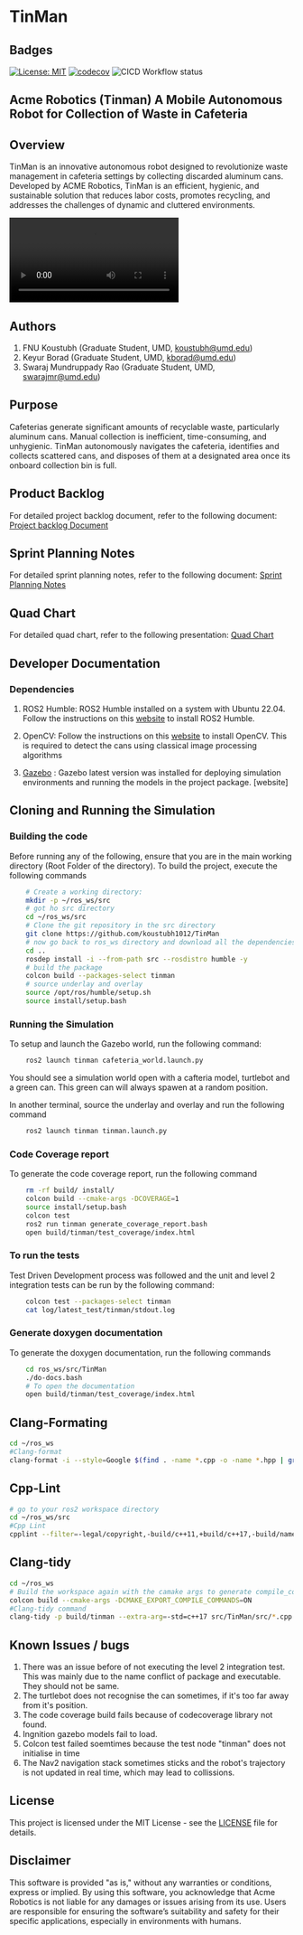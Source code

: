# TinMan

## Badges

[![License: MIT](https://img.shields.io/badge/License-MIT-yellow.svg)](https://opensource.org/licenses/MIT)
[![codecov](https://codecov.io/gh/koustubh1012/TinMan/graph/badge.svg?token=XTWB4FQJ5K)](https://codecov.io/gh/koustubh1012/TinMan)
![CICD Workflow status](https://github.com/koustubh1012/TinMan/actions/workflows/run-unit-test-and-upload-codecov.yml/badge.svg)

## Acme Robotics (Tinman) A Mobile Autonomous Robot for Collection of Waste in Cafeteria

## Overview

TinMan is an innovative autonomous robot designed to revolutionize waste management in cafeteria settings by collecting discarded aluminum cans. Developed by ACME Robotics, TinMan is an efficient, hygienic, and sustainable solution that reduces labor costs, promotes recycling, and addresses the challenges of dynamic and cluttered environments.

![TinMan Demo Video](./video/demo.webm)

## Authors

1. FNU Koustubh             (Graduate Student, UMD, <koustubh@umd.edu>)
2. Keyur Borad              (Graduate Student, UMD, <kborad@umd.edu>)
3. Swaraj Mundruppady Rao   (Graduate Student, UMD, <swarajmr@umd.edu>)

## Purpose

Cafeterias generate significant amounts of recyclable waste, particularly aluminum cans. Manual collection is inefficient, time-consuming, and unhygienic. TinMan autonomously navigates the cafeteria, identifies and collects scattered cans, and disposes of them at a designated area once its onboard collection bin is full.

## Product Backlog

For detailed project backlog document, refer to the following document: [Project backlog Document](https://docs.google.com/spreadsheets/d/15zRh9hyb8FhVGP8c3GUeDephmkg42Pm05zHLUwGk4No/edit?gid=0#gid=0)

## Sprint Planning Notes

For detailed sprint planning notes, refer to the following document: [Sprint Planning Notes](https://docs.google.com/document/d/1aYkBTQEc9sz_2KH6B-emRayM40f5MsLR75mS5LxTISY/edit?tab=t.0#heading=h.6j90akwcnl1i)

## Quad Chart

For detailed quad chart, refer to the following presentation: [Quad Chart](https://docs.google.com/presentation/d/1e9iCOqxLyKkk5ClS3eGCo465Qvf01dGejnwnA9A_B3Q/edit#slide=id.g316a9aed667_2_89)

## Developer Documentation

### Dependencies

1. ROS2 Humble: ROS2 Humble installed on a system with Ubuntu 22.04. Follow the instructions on this [website](https://docs.ros.org/en/humble/Installation/Ubuntu-Install-Debians.html) to install ROS2 Humble.

2. OpenCV: Follow the instructions on this [website](https://www.geeksforgeeks.org/how-to-install-opencv-in-c-on-linux/) to install OpenCV. This is required to detect the cans using classical image processing algorithms

3. [Gazebo](https://classic.gazebosim.org/tutorials?tut=install_ubuntu) : Gazebo latest version was installed for deploying simulation environments and running the models in the project package. [website]

## Cloning and Running the Simulation

### Building the code

Before running any of the following, ensure that you are in the main working directory (Root Folder of the directory). To build the project, execute the following commands

```bash
    # Create a working directory:
    mkdir -p ~/ros_ws/src
    # got ho src directory
    cd ~/ros_ws/src
    # Clone the git repository in the src directory
    git clone https://github.com/koustubh1012/TinMan
    # now go back to ros_ws directory and download all the dependencies
    cd .. 
    rosdep install -i --from-path src --rosdistro humble -y
    # build the package
    colcon build --packages-select tinman
    # source underlay and overlay
    source /opt/ros/humble/setup.sh
    source install/setup.bash
```

### Running the Simulation

To setup and launch the Gazebo world, run the following command:

```bash
    ros2 launch tinman cafeteria_world.launch.py
```

You should see a simulation world open with a cafteria model, turtlebot and a green can. This green can will always spawen at a random position.

In another terminal, source the underlay and overlay and run the following command

```bash
    ros2 launch tinman tinman.launch.py
```

### Code Coverage report

To generate the code coverage report, run the following command

```bash
    rm -rf build/ install/
    colcon build --cmake-args -DCOVERAGE=1 
    source install/setup.bash
    colcon test
    ros2 run tinman generate_coverage_report.bash
    open build/tinman/test_coverage/index.html 
```

### To run the tests

Test Driven Development process was followed and the unit and level 2 integration tests can be run by the following command:

```bash
    colcon test --packages-select tinman
    cat log/latest_test/tinman/stdout.log 
```

### Generate doxygen documentation

To generate the doxygen documentation, run the following commands

```bash
    cd ros_ws/src/TinMan
    ./do-docs.bash
    # To open the documentation
    open build/tinman/test_coverage/index.html 
```

## Clang-Formating

```bash
cd ~/ros_ws
#Clang-format 
clang-format -i --style=Google $(find . -name *.cpp -o -name *.hpp | grep -v "/build/")
```

## Cpp-Lint

```bash
# go to your ros2 workspace directory
cd ~/ros_ws/src
#Cpp Lint
cpplint --filter=-legal/copyright,-build/c++11,+build/c++17,-build/namespaces,-build/include_order $(find . -name *.cpp | grep -v "/build/")
```

## Clang-tidy

```bash
cd ~/ros_ws
# Build the workspace again with the camake args to generate compile_commands.jason file for Clang-tidy to work
colcon build --cmake-args -DCMAKE_EXPORT_COMPILE_COMMANDS=ON
#Clang-tidy command
clang-tidy -p build/tinman --extra-arg=-std=c++17 src/TinMan/src/*.cpp -header-filter=.*
```

## Known Issues / bugs

1. There was an issue before of not executing the level 2 integration test. This was mainly due to the name conflict of package and executable. They should not be same.
2. The turtlebot does not recognise the can sometimes, if it's too far away from it's position.
3. The code coverage build fails because of codecoverage library not found.
4. Ingnition gazebo models fail to load.
5. Colcon test failed soemtimes because the test node "tinman" does not initialise in time
6. The Nav2 navigation stack sometimes sticks and the robot's trajectory is not updated in real time, which may lead to collissions.

## License

This project is licensed under the MIT License - see the [LICENSE](LICENSE) file for details.

## Disclaimer

This software is provided "as is," without any warranties or conditions, express or implied. By using this software, you acknowledge that Acme Robotics is not liable for any damages or issues arising from its use. Users are responsible for ensuring the software’s suitability and safety for their specific applications, especially in environments with humans.
